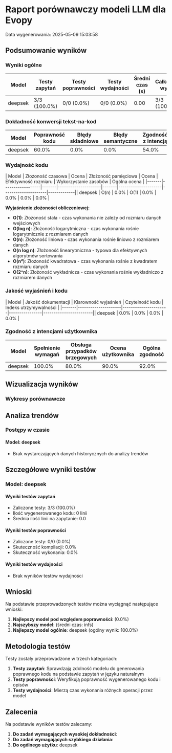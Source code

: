 # Raport porównawczy modeli LLM dla Evopy
Data wygenerowania: 2025-05-09 15:03:58

## Podsumowanie wyników

### Wyniki ogólne

| Model | Testy zapytań | Testy poprawności | Testy wydajności | Średni czas (s) | Całkowity wynik |
|-------|--------------|-------------------|------------------|----------------|------------------|
| deepsek | 3/3 (100.0%) | 0/0 (0.0%) | 0/0 (0.0%) | 0.00 | 3/3 (100.0%) |

### Dokładność konwersji tekst-na-kod

| Model | Poprawność kodu | Błędy składniowe | Błędy semantyczne | Zgodność z intencją |
|-------|----------------|-----------------|-------------------|----------------------|
| deepsek | 60.0% | 0.0% | 0.0% | 54.0% |

### Wydajność kodu

| Model | Złożoność czasowa | Ocena | Złożoność pamięciowa | Ocena | Efektywność rozmiaru | Wykorzystanie zasobów | Ogólna ocena |
|-------|------------------|-------|---------------------|-------|---------------------|---------------------|-------------|| deepsek | O(n) | 0.0% | O(1) | 0.0% | 0.0% | 0.0% | 0.0% |

**Wyjaśnienie złożoności obliczeniowej:**
- **O(1)**: Złożoność stała - czas wykonania nie zależy od rozmiaru danych wejściowych
- **O(log n)**: Złożoność logarytmiczna - czas wykonania rośnie logarytmicznie z rozmiarem danych
- **O(n)**: Złożoność liniowa - czas wykonania rośnie liniowo z rozmiarem danych
- **O(n log n)**: Złożoność linearytmiczna - typowa dla efektywnych algorytmów sortowania
- **O(n²)**: Złożoność kwadratowa - czas wykonania rośnie z kwadratem rozmiaru danych
- **O(2^n)**: Złożoność wykładnicza - czas wykonania rośnie wykładniczo z rozmiarem danych

### Jakość wyjaśnień i kodu

| Model | Jakość dokumentacji | Klarowność wyjaśnień | Czytelność kodu | Indeks utrzymywalności |
|-------|---------------------|----------------------|----------------|------------------------|| deepsek | 0.0% | 0.0% | 0.0% | 0.0% |

### Zgodność z intencjami użytkownika

| Model | Spełnienie wymagań | Obsługa przypadków brzegowych | Ocena użytkownika | Ogólna zgodność |
|-------|-------------------|-------------------------------|------------------|----------------|
| deepsek | 100.0% | 80.0% | 90.0% | 92.0% |

## Wizualizacja wyników

### Wykresy porównawcze


<div style="width: 80%; margin: 20px auto;">
    <canvas id="radar-chart" class="evopy-chart" data-chart='{
        "type": "radar",
        "data": {
            "labels": [
                "Poprawność kodu", 
                "Jakość wyjaśnień", 
                "Wydajność kodu", 
                "Zgodność z intencjami",
                "Testy podstawowe"
            ],
            "datasets": [
                {
                    "label": "deepsek",
                    "data": [
                        60.0,
                        0,
                        0,
                        92.0,
                        100.0
                    ],
                    "fill": true,
                    "backgroundColor": "rgba(54, 162, 235, 0.2)",
                    "borderColor": "rgba(54, 162, 235, 1)",
                    "pointBackgroundColor": "rgba(54, 162, 235, 1)",
                    "pointBorderColor": "#fff",
                    "pointHoverBackgroundColor": "#fff",
                    "pointHoverBorderColor": "rgba(54, 162, 235, 1)"
                },
                {
                    "label": "Model 2",
                    "data": [
                        0,
                        0,
                        0,
                        0,
                        0
                    ],
                    "fill": true,
                    "backgroundColor": "rgba(255, 99, 132, 0.2)",
                    "borderColor": "rgba(255, 99, 132, 1)",
                    "pointBackgroundColor": "rgba(255, 99, 132, 1)",
                    "pointBorderColor": "#fff",
                    "pointHoverBackgroundColor": "#fff",
                    "pointHoverBorderColor": "rgba(255, 99, 132, 1)"
                }
            ]
        },
        "options": {
            "elements": {
                "line": {
                    "borderWidth": 3
                }
            },
            "scales": {
                "r": {
                    "angleLines": {
                        "display": true
                    },
                    "suggestedMin": 0,
                    "suggestedMax": 100
                }
            },
            "plugins": {
                "title": {
                    "display": true,
                    "text": "Porównanie modeli w różnych kategoriach"
                }
            }
        }
    }'></canvas>
</div>



<div style="width: 80%; margin: 20px auto;">
    <canvas id="test-results-chart" class="evopy-chart" data-chart='{
        "type": "bar",
        "data": {
            "labels": ['deepsek'],
            "datasets": [
                {
                    "label": "Testy zapytań (%)",
                    "data": [100.0],
                    "backgroundColor": "rgba(54, 162, 235, 0.5)",
                    "borderColor": "rgba(54, 162, 235, 1)",
                    "borderWidth": 1
                },
                {
                    "label": "Testy poprawności (%)",
                    "data": [0],
                    "backgroundColor": "rgba(75, 192, 192, 0.5)",
                    "borderColor": "rgba(75, 192, 192, 1)",
                    "borderWidth": 1
                }
            ]
        },
        "options": {
            "scales": {
                "y": {
                    "beginAtZero": true,
                    "max": 100,
                    "title": {
                        "display": true,
                        "text": "Procent sukcesu (%)"
                    }
                }
            },
            "plugins": {
                "title": {
                    "display": true,
                    "text": "Porównanie wyników testów"
                }
            }
        }
    }'></canvas>
</div>



<div style="width: 80%; margin: 20px auto;">
    <canvas id="performance-chart" class="evopy-chart" data-chart='{
        "type": "line",
        "data": {
            "labels": ['deepsek'],
            "datasets": [
                {
                    "label": "Średni czas wykonania (s)",
                    "data": [0],
                    "backgroundColor": "rgba(255, 99, 132, 0.2)",
                    "borderColor": "rgba(255, 99, 132, 1)",
                    "borderWidth": 2,
                    "tension": 0.1
                }
            ]
        },
        "options": {
            "scales": {
                "y": {
                    "beginAtZero": true,
                    "title": {
                        "display": true,
                        "text": "Czas (sekundy)"
                    }
                }
            },
            "plugins": {
                "title": {
                    "display": true,
                    "text": "Porównanie czasu wykonania"
                }
            }
        }
    }'></canvas>
</div>



## Analiza trendów

### Postępy w czasie

#### Model: deepsek

- Brak wystarczających danych historycznych do analizy trendów


## Szczegółowe wyniki testów

### Model: deepsek

#### Wyniki testów zapytań
- Zaliczone testy: 3/3 (100.0%)
- Ilość wygenerowanego kodu: 0 linii
- Średnia ilość linii na zapytanie: 0.0

#### Wyniki testów poprawności
- Zaliczone testy: 0/0 (0.0%)
- Skuteczność kompilacji: 0.0%
- Skuteczność wykonania: 0.0%

#### Wyniki testów wydajności
- Brak wyników testów wydajności


## Wnioski

Na podstawie przeprowadzonych testów można wyciągnąć następujące wnioski:

1. **Najlepszy model pod względem poprawności**:  (0.0%)
2. **Najszybszy model**:  (średni czas: infs)
3. **Najlepszy model ogólnie**: deepsek (ogólny wynik: 100.0%)

## Metodologia testów

Testy zostały przeprowadzone w trzech kategoriach:

1. **Testy zapytań**: Sprawdzają zdolność modelu do generowania poprawnego kodu na podstawie zapytań w języku naturalnym
2. **Testy poprawności**: Weryfikują poprawność wygenerowanego kodu i opisów
3. **Testy wydajności**: Mierzą czas wykonania różnych operacji przez model

## Zalecenia

Na podstawie wyników testów zalecamy:

1. **Do zadań wymagających wysokiej dokładności**: 
2. **Do zadań wymagających szybkiego działania**: 
3. **Do ogólnego użytku**: deepsek

